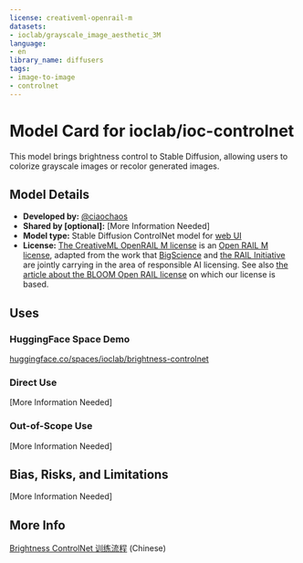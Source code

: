 ```yaml
---
license: creativeml-openrail-m
datasets:
- ioclab/grayscale_image_aesthetic_3M
language:
- en
library_name: diffusers
tags:
- image-to-image
- controlnet
---
```


# Model Card for ioclab/ioc-controlnet

This model brings brightness control to Stable Diffusion, allowing users to colorize grayscale images or recolor generated images.

## Model Details

- **Developed by:** [@ciaochaos](https://github.com/ciaochaos)
- **Shared by [optional]:** [More Information Needed]
- **Model type:** Stable Diffusion ControlNet model for [web UI](https://github.com/AUTOMATIC1111/stable-diffusion-webui)
- **License:** [The CreativeML OpenRAIL M license](https://huggingface.co/spaces/CompVis/stable-diffusion-license) is an [Open RAIL M license](https://www.licenses.ai/blog/2022/8/18/naming-convention-of-responsible-ai-licenses), adapted from the work that [BigScience](https://bigscience.huggingface.co/) and [the RAIL Initiative](https://www.licenses.ai/) are jointly carrying in the area of responsible AI licensing. See also [the article about the BLOOM Open RAIL license](https://bigscience.huggingface.co/blog/the-bigscience-rail-license) on which our license is based.


## Uses


### HuggingFace Space Demo

[huggingface.co/spaces/ioclab/brightness-controlnet](https://huggingface.co/spaces/ioclab/brightness-controlnet)

### Direct Use

[More Information Needed]

### Out-of-Scope Use

[More Information Needed]

## Bias, Risks, and Limitations

[More Information Needed]


## More Info

[Brightness ControlNet 训练流程](https://aigc.ioclab.com/sd-showcase/brightness-controlnet.html) (Chinese)